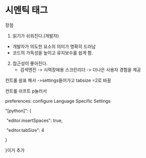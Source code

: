 # 시멘틱 태그

장점

1. 읽기가 쉬워진다.(개발자)

- 개발자가 의도한 요소의 의미가 명확히 드러남
- 코드의 가독성을 높이고 유지보수를 쉽게 함.

2. 접근성이 좋아진다.
   - 검색엔진 -> 시력장애용 스크린리더 -> 더나은 사용자 경험을 제공





컨트롤 쉼표 해서 ->settings들어가고 tabsize =2로 바꿈





컨트롤 쉬프트 p눌러서 

preferences: configure Language Specific Settings





 "[python]": {

​    "editor.insertSpaces": true,

​    "editor.tabSize": 4

  }

}이거 추가